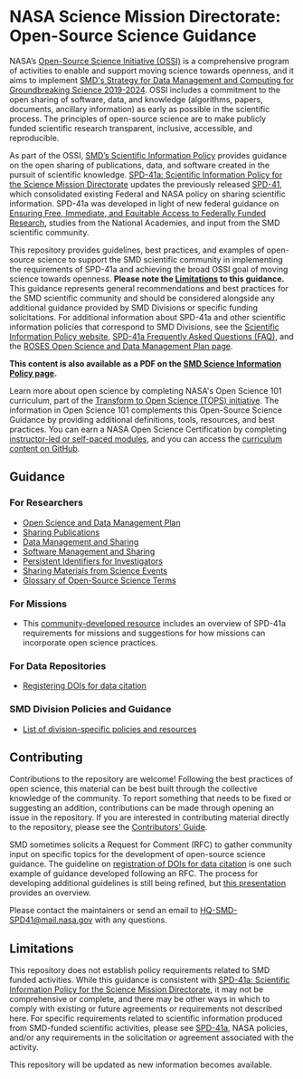 # NASA Science Mission Directorate: Open-Source Science Guidance

NASA’s [Open-Source Science Initiative \(OSSI\)](https://science.nasa.gov/open-science-overview) is a comprehensive program of activities to enable and support moving science towards openness, and it aims to implement [SMD's Strategy for Data Management and Computing for Groundbreaking Science 2019-2024](https://smd-cms.nasa.gov/wp-content/uploads/2023/05/SDMWGStrategy_Final.pdf). OSSI includes a commitment to the open sharing of software, data, and knowledge (algorithms, papers, documents, ancillary information) as early as possible in the scientific process. The principles of open-source science are to make publicly funded scientific research transparent, inclusive, accessible, and reproducible. 

As part of the OSSI, [SMD’s Scientific Information Policy](https://science.nasa.gov/researchers/science-data/science-information-policy) provides guidance on the open sharing of publications, data, and software created in the pursuit of scientific knowledge. [SPD-41a: Scientific Information Policy for the Science Mission Directorate](https://science.nasa.gov/spd-41/) updates the previously released [SPD-41](https://smd-cms.nasa.gov/wp-content/uploads/2023/05/ScientificInformationpolicySPD_41.pdf), which consolidated existing Federal and NASA policy on sharing scientific information.  SPD-41a was developed in light of new federal guidance on [Ensuring Free, Immediate, and Equitable Access to Federally Funded Research](https://www.whitehouse.gov/wp-content/uploads/2022/08/08-2022-OSTP-Public-Access-Memo.pdf), studies from the National Academies, and input from the SMD scientific community. 

This repository provides guidelines, best practices, and examples of open-source science to support the SMD scientific community in implementing the requirements of SPD-41a and achieving the broad OSSI goal of moving science towards openness. **Please note the [Limitations](#limitations) to this guidance.** This guidance represents general recommendations and best practices for the SMD scientific community and should be considered alongside any additional guidance provided by SMD Divisions or specific funding solicitations. For additional information about SPD-41a and other scientific information policies that correspond to SMD Divisions, see the [Scientific Information Policy website](https://science.nasa.gov/researchers/science-data/science-information-policy), [SPD-41a Frequently Asked Questions \(FAQ\)](https://science.nasa.gov/researchers/science-data/science-information-policy_faq), and the [ROSES Open Science and Data Management Plan page](https://science.nasa.gov/researchers/sara/faqs/osdmp/). 

**This content is also available as a PDF on the [SMD Science Information Policy page](https://science.nasa.gov/researchers/open-science/science-information-policy/#oss-guidance).**

Learn more about open science by completing NASA's Open Science 101 curriculum, part of the [Transform to Open Science \(TOPS\) initiative](https://nasa.github.io/Transform-to-Open-Science/). The information in Open Science 101 complements this Open-Source Science Guidance by providing additional definitions, tools, resources, and best practices. You can earn a NASA Open Science Certification by completing [instructor-led or self-paced modules](https://nasa.github.io/Transform-to-Open-Science/take-os101/), and you can access the [curriculum content on GitHub](https://github.com/nasa/Transform-to-Open-Science/tree/open-science-101). 

## Guidance

### For Researchers
* [Open Science and Data Management Plan](OSS_Guidance/OSDMP.md)
* [Sharing Publications](OSS_Guidance/Publications.md)
* [Data Management and Sharing](OSS_Guidance/Data_Management_Sharing.md)
* [Software Management and Sharing](OSS_Guidance/Software_Management_Sharing.md)
* [Persistent Identifiers for Investigators](OSS_Guidance/Persistent_Identifier_Investigators.md)
* [Sharing Materials from Science Events](OSS_Guidance/Science_Events.md)
* [Glossary of Open-Source Science Terms](OSS_Guidance/Glossary.md)

### For Missions
* This [community-developed resource](https://zenodo.org/records/8415584) includes an overview of SPD-41a requirements for missions and suggestions for how missions can incorporate open science practices. 

### For Data Repositories
* [Registering DOIs for data citation](guidance/guideline001_doi_registration.md)

### SMD Division Policies and Guidance
* [List of division-specific policies and resources](OSS_Guidance/SMD_Division_Policies.md)

## Contributing

Contributions to the repository are welcome! Following the best practices of open science, this material can be best built through the collective knowledge of the community. To report something that needs to be fixed or suggesting an addition, contributions can be made through opening an issue in the repository. If you are interested in contributing material directly to the repository, please see the [Contributors' Guide](Contributing.md).

SMD sometimes solicits a Request for Comment (RFC) to gather community input on specific topics for the development of open-source science guidance. The guideline on [registration of DOIs for data citation](request_for_comment/draft/RFC_001_data_citation_identifier.md) is one such example of guidance developed following an RFC. The process for developing additional guidelines is still being refined, but [this presentation](https://docs.google.com/presentation/d/1DaFJpTCfl3cuTqBn7c32Bs8RNxRsa3vJnurmgh9SlXA/edit?usp=sharing) provides an overview.

Please contact the maintainers or send an email to <HQ-SMD-SPD41@mail.nasa.gov> with any questions. 

## Limitations

This repository does not establish policy requirements related to SMD funded activities. While this guidance is consistent with [SPD-41a: Scientific Information Policy for the Science Mission Directorate](https://science.nasa.gov/spd-41), it may not be comprehensive or complete, and there may be other ways in which to comply with existing or future agreements or requirements not described here. 
For specific requirements related to scientific information produced from SMD-funded scientific activities, please see [SPD-41a](https://science.nasa.gov/spd-41), NASA policies, and/or any requirements in the solicitation or agreement associated with the activity.

This repository will be updated as new information becomes available.
